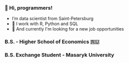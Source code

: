 ### 👋 Hi, programmers! 
- I’m data scientist from Saint-Petersburg
- 🤤 I work with R, Python and SQL
- 👀 And currently I'm looking for a new job opportunities

### B.S. - Higher School of Economics 🇷🇺
### B.S. Exchange Student - Masaryk University 
<!---
EgorDulesov/EgorDulesov is a ✨ special ✨ repository because its `README.md` (this file) appears on your GitHub profile.
You can click the Preview link to take a look at your changes.
--->
